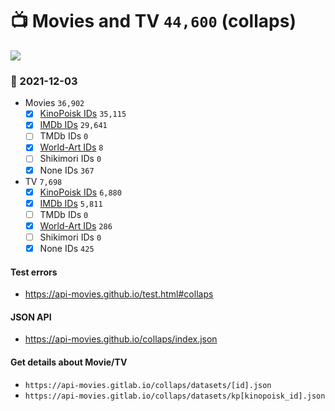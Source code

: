 # :tv: Movies and TV `44,600` (collaps)

<a href="https://API-Movies.github.io"><img src="https://API-Movies.github.io/banner.png?cache"></a>

### :date: 2021-12-03
- Movies `36,902`
  - [x] <a href="https://API-Movies.github.io/collaps/movie_kinopoisk_ids.json">KinoPoisk IDs</a> `35,115`
  - [x] <a href="https://API-Movies.github.io/collaps/movie_imdb_ids.json">IMDb IDs</a> `29,641`
  - [ ] TMDb IDs `0`
  - [x] <a href="https://API-Movies.github.io/collaps/movie_world_art_ids.json">World-Art IDs</a> `8`
  - [ ] Shikimori IDs `0`
  - [x] None IDs `367`
- TV `7,698`
  - [x] <a href="https://API-Movies.github.io/collaps/tv_kinopoisk_ids.json">KinoPoisk IDs</a> `6,880`
  - [x] <a href="https://API-Movies.github.io/collaps/tv_imdb_ids.json">IMDb IDs</a> `5,811`
  - [ ] TMDb IDs `0`
  - [x] <a href="https://API-Movies.github.io/collaps/tv_world_art_ids.json">World-Art IDs</a> `286`
  - [ ] Shikimori IDs `0`
  - [x] None IDs `425`
#### Test errors
- <a href='https://api-movies.github.io/test.html#collaps'>https://api-movies.github.io/test.html#collaps</a>
#### JSON API
- <a href='https://api-movies.github.io/collaps/index.json'>https://api-movies.github.io/collaps/index.json</a>
#### Get details about Movie/TV
- `https://api-movies.gitlab.io/collaps/datasets/[id].json`
- `https://api-movies.gitlab.io/collaps/datasets/kp[kinopoisk_id].json`
